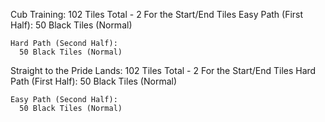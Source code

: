 Cub Training: 102 Tiles Total - 2 For the Start/End Tiles
    Easy Path (First Half):
      50 Black Tiles (Normal)
      

    Hard Path (Second Half):
      50 Black Tiles (Normal)



Straight to the Pride Lands: 102 Tiles Total - 2 For the Start/End Tiles
    Hard Path (First Half):
      50 Black Tiles (Normal)

    Easy Path (Second Half):
      50 Black Tiles (Normal)
